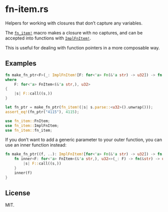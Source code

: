 # fn-item.rs

<!-- cargo-rdme start -->

Helpers for working with closures that don’t capture any variables.

The [`fn_item!`](https://docs.rs/fn-item/latest/fn_item/macro.fn_item.html) macro makes a closure with no captures,
and can be accepted into functions with [`ImplFnItem!`].

This is useful for dealing with function pointers in a more composable way.

## Examples

```rust
fn make_fn_ptr<F>(_: ImplFnItem![F: for<'a> Fn(&'a str) -> u32]) -> fn(&str) -> u32
where
    F: for<'a> FnItem<(&'a str,), u32>
{
    |s| F::call((s,))
}

let fn_ptr = make_fn_ptr(fn_item!(|s| s.parse::<u32>().unwrap()));
assert_eq!(fn_ptr("4115"), 4115);

use fn_item::FnItem;
use fn_item::ImplFnItem;
use fn_item::fn_item;
```

If you don’t want to add a generic parameter to your outer function,
you can use an inner function instead:

```rust
fn make_fn_ptr((f, ..): ImplFnItem![for<'a> Fn(&'a str) -> u32]) -> fn(&str) -> u32 {
    fn inner<F: for<'a> FnItem<(&'a str,), u32>>(_: F) -> fn(&str) -> u32 {
        |s| F::call((s,))
    }
    inner(f)
}
```

<!-- cargo-rdme end -->

## License

MIT.

[`ImplFnItem!`]: https://docs.rs/fn-item/latest/fn_item/macro.ImplFnItem.html
